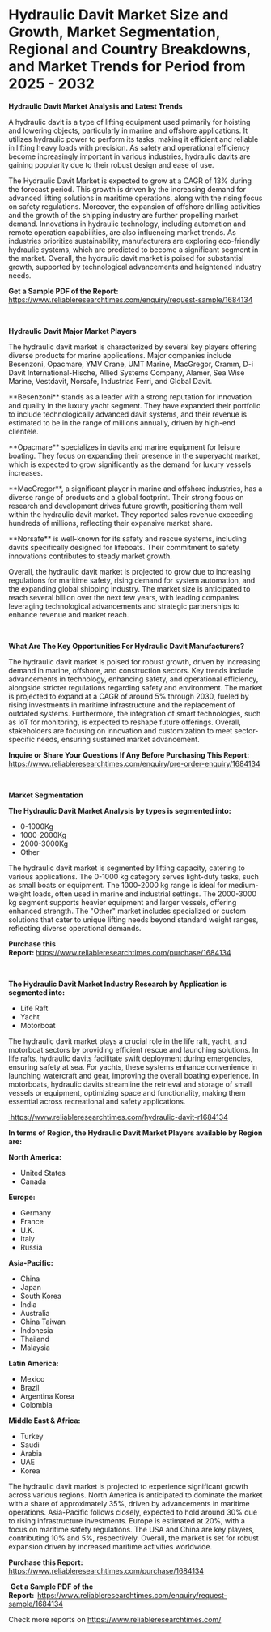 <p><h1>Hydraulic Davit Market Size and Growth, Market Segmentation, Regional and Country Breakdowns, and Market Trends for Period from 2025 -  2032</h1></p><p><strong>Hydraulic Davit Market Analysis and Latest Trends</strong></p>
<p><p>A hydraulic davit is a type of lifting equipment used primarily for hoisting and lowering objects, particularly in marine and offshore applications. It utilizes hydraulic power to perform its tasks, making it efficient and reliable in lifting heavy loads with precision. As safety and operational efficiency become increasingly important in various industries, hydraulic davits are gaining popularity due to their robust design and ease of use.</p><p>The Hydraulic Davit Market is expected to grow at a CAGR of 13% during the forecast period. This growth is driven by the increasing demand for advanced lifting solutions in maritime operations, along with the rising focus on safety regulations. Moreover, the expansion of offshore drilling activities and the growth of the shipping industry are further propelling market demand. Innovations in hydraulic technology, including automation and remote operation capabilities, are also influencing market trends. As industries prioritize sustainability, manufacturers are exploring eco-friendly hydraulic systems, which are predicted to become a significant segment in the market. Overall, the hydraulic davit market is poised for substantial growth, supported by technological advancements and heightened industry needs.</p></p>
<p><strong>Get a Sample PDF of the Report:&nbsp;</strong> <a href="https://www.reliableresearchtimes.com/enquiry/request-sample/1684134?utm_campaign=2229&utm_medium=2&utm_source=Github&utm_content=ia&utm_term=19022025&utm_id=hydraulic-davit">https://www.reliableresearchtimes.com/enquiry/request-sample/1684134</a></p>
<p>&nbsp;</p>
<p><strong>Hydraulic Davit Major Market Players</strong></p>
<p><p>The hydraulic davit market is characterized by several key players offering diverse products for marine applications. Major companies include Besenzoni, Opacmare, YMV Crane, UMT Marine, MacGregor, Cramm, D-i Davit International-Hische, Allied Systems Company, Alamer, Sea Wise Marine, Vestdavit, Norsafe, Industrias Ferri, and Global Davit. </p><p>**Besenzoni** stands as a leader with a strong reputation for innovation and quality in the luxury yacht segment. They have expanded their portfolio to include technologically advanced davit systems, and their revenue is estimated to be in the range of millions annually, driven by high-end clientele.</p><p>**Opacmare** specializes in davits and marine equipment for leisure boating. They focus on expanding their presence in the superyacht market, which is expected to grow significantly as the demand for luxury vessels increases.</p><p>**MacGregor**, a significant player in marine and offshore industries, has a diverse range of products and a global footprint. Their strong focus on research and development drives future growth, positioning them well within the hydraulic davit market. They reported sales revenue exceeding hundreds of millions, reflecting their expansive market share.</p><p>**Norsafe** is well-known for its safety and rescue systems, including davits specifically designed for lifeboats. Their commitment to safety innovations contributes to steady market growth.</p><p>Overall, the hydraulic davit market is projected to grow due to increasing regulations for maritime safety, rising demand for system automation, and the expanding global shipping industry. The market size is anticipated to reach several billion over the next few years, with leading companies leveraging technological advancements and strategic partnerships to enhance revenue and market reach.</p></p>
<p>&nbsp;</p>
<p><strong>What Are The Key Opportunities For Hydraulic Davit Manufacturers?</strong></p>
<p><p>The hydraulic davit market is poised for robust growth, driven by increasing demand in marine, offshore, and construction sectors. Key trends include advancements in technology, enhancing safety, and operational efficiency, alongside stricter regulations regarding safety and environment. The market is projected to expand at a CAGR of around 5% through 2030, fueled by rising investments in maritime infrastructure and the replacement of outdated systems. Furthermore, the integration of smart technologies, such as IoT for monitoring, is expected to reshape future offerings. Overall, stakeholders are focusing on innovation and customization to meet sector-specific needs, ensuring sustained market advancement.</p></p>
<p><strong>Inquire or Share Your Questions If Any Before Purchasing This Report:</strong> <a href="https://www.reliableresearchtimes.com/enquiry/pre-order-enquiry/1684134?utm_campaign=2229&utm_medium=2&utm_source=Github&utm_content=ia&utm_term=19022025&utm_id=hydraulic-davit">https://www.reliableresearchtimes.com/enquiry/pre-order-enquiry/1684134</a></p>
<p>&nbsp;</p>
<p><strong>Market Segmentation</strong></p>
<p><strong>The Hydraulic Davit Market Analysis by types is segmented into:</strong></p>
<p><ul><li>0-1000Kg</li><li>1000-2000Kg</li><li>2000-3000Kg</li><li>Other</li></ul></p>
<p><p>The hydraulic davit market is segmented by lifting capacity, catering to various applications. The 0-1000 kg category serves light-duty tasks, such as small boats or equipment. The 1000-2000 kg range is ideal for medium-weight loads, often used in marine and industrial settings. The 2000-3000 kg segment supports heavier equipment and larger vessels, offering enhanced strength. The "Other" market includes specialized or custom solutions that cater to unique lifting needs beyond standard weight ranges, reflecting diverse operational demands.</p></p>
<p><strong>Purchase this Report:&nbsp;</strong><a href="https://www.reliableresearchtimes.com/purchase/1684134?utm_campaign=2229&utm_medium=2&utm_source=Github&utm_content=ia&utm_term=19022025&utm_id=hydraulic-davit">https://www.reliableresearchtimes.com/purchase/1684134</a></p>
<p>&nbsp;</p>
<p><strong>The Hydraulic Davit Market Industry Research by Application is segmented into:</strong></p>
<p><ul><li>Life Raft</li><li>Yacht</li><li>Motorboat</li></ul></p>
<p><p>The hydraulic davit market plays a crucial role in the life raft, yacht, and motorboat sectors by providing efficient rescue and launching solutions. In life rafts, hydraulic davits facilitate swift deployment during emergencies, ensuring safety at sea. For yachts, these systems enhance convenience in launching watercraft and gear, improving the overall boating experience. In motorboats, hydraulic davits streamline the retrieval and storage of small vessels or equipment, optimizing space and functionality, making them essential across recreational and safety applications.</p></p>
<p><a href="https://www.reliableresearchtimes.com/hydraulic-davit-r1684134?utm_campaign=2229&utm_medium=2&utm_source=Github&utm_content=ia&utm_term=19022025&utm_id=hydraulic-davit">&nbsp;https://www.reliableresearchtimes.com/hydraulic-davit-r1684134</a></p>
<p><strong>In terms of Region, the Hydraulic Davit Market Players available by Region are:</strong></p>
<p>
    <p> <strong> North America: </strong>
        <ul>
            <li>United States</li>
            <li>Canada</li>
        </ul>
        </p> 
    <p> <strong> Europe: </strong>
        <ul>
            <li>Germany</li>
            <li>France</li>
            <li>U.K.</li>
            <li>Italy</li>
            <li>Russia</li>
        </ul>
        </p> 
    <p> <strong> Asia-Pacific: </strong>
        <ul>
            <li>China</li>
            <li>Japan</li>
            <li>South Korea</li>
            <li>India</li>
            <li>Australia</li>
            <li>China Taiwan</li>
            <li>Indonesia</li>
            <li>Thailand</li>
            <li>Malaysia</li>
        </ul>
        </p> 
    <p> <strong> Latin America: </strong>
        <ul>
            <li>Mexico</li>
            <li>Brazil</li>
            <li>Argentina Korea</li>
            <li>Colombia</li>
        </ul>
        </p> 
    <p> <strong> Middle East & Africa: </strong>
        <ul>
            <li>Turkey</li>
            <li>Saudi</li>
            <li>Arabia</li>
            <li>UAE</li>
            <li>Korea</li>
        </ul>
    </p>
    </p>
<p><p>The hydraulic davit market is projected to experience significant growth across various regions. North America is anticipated to dominate the market with a share of approximately 35%, driven by advancements in maritime operations. Asia-Pacific follows closely, expected to hold around 30% due to rising infrastructure investments. Europe is estimated at 20%, with a focus on maritime safety regulations. The USA and China are key players, contributing 10% and 5%, respectively. Overall, the market is set for robust expansion driven by increased maritime activities worldwide.</p></p>
<p><strong>Purchase this Report: </strong><a href="https://www.reliableresearchtimes.com/purchase/1684134?utm_campaign=2229&utm_medium=2&utm_source=Github&utm_content=ia&utm_term=19022025&utm_id=hydraulic-davit">https://www.reliableresearchtimes.com/purchase/1684134</a></p>
<p>&nbsp;<strong>Get a Sample PDF of the Report:&nbsp;&nbsp;</strong><a href="https://www.reliableresearchtimes.com/enquiry/request-sample/1684134?utm_campaign=2229&utm_medium=2&utm_source=Github&utm_content=ia&utm_term=19022025&utm_id=hydraulic-davit">https://www.reliableresearchtimes.com/enquiry/request-sample/1684134</a></p>
<p><strong></strong></p>
<p>Check more reports on <a href="https://www.reliableresearchtimes.com/?utm_campaign=2229&utm_medium=2&utm_source=Github&utm_content=ia&utm_term=19022025&utm_id=hydraulic-davit">https://www.reliableresearchtimes.com/</a></p>